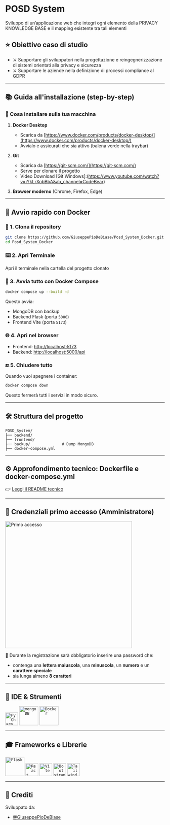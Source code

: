 # POSD System

Sviluppo di un’applicazione web che integri ogni elemento della PRIVACY KNOWLEDGE BASE e il mapping esistente tra tali elementi

## ⭐ Obiettivo caso di studio

- ⚔️ Supportare gli sviluppatori nella progettazione e reingegnerizzazione di sistemi orientati alla privacy e sicurezza
- ⚔️ Supportare le aziende nella definizione di processi compliance al GDPR

---

## 📚 Guida all'installazione (step-by-step)

### 🔧 Cosa installare sulla tua macchina

1. **Docker Desktop**
   - Scarica da [https://www.docker.com/products/docker-desktop/](https://www.docker.com/products/docker-desktop/)
   - Avvialo e assicurati che sia attivo (balena verde nella traybar)

2. **Git**
   - Scarica da [https://git-scm.com/](https://git-scm.com/)
   - Serve per clonare il progetto
   - Video Download [Git Windows]:(https://www.youtube.com/watch?v=iYkLrXobBbA&ab_channel=CodeBear)

3. **Browser moderno** (Chrome, Firefox, Edge)

---

## 🚀 Avvio rapido con Docker

### 🧬 1. Clona il repository
```bash
git clone https://github.com/GiuseppePioDeBiase/Posd_System_Docker.git
cd Posd_System_Docker
```

### ⌨️ 2. Apri Terminale
Apri il terminale nella cartella del progetto clonato

### 🐳 3. Avvia tutto con Docker Compose
```bash
docker compose up --build -d
```

Questo avvia:
- MongoDB con backup 
- Backend Flask (porta `5000`)
- Frontend Vite (porta `5173`)

### 🌐 4. Apri nel browser
- Frontend: [http://localhost:5173](http://localhost:5173)
- Backend: [http://localhost:5000/api](http://localhost:5000/api)

### 🔚 5. Chiudere tutto
Quando vuoi spegnere i container:
```bash
docker compose down
```
Questo fermerà tutti i servizi in modo sicuro.

---

## 🛠️ Struttura del progetto
```
POSD_System/
├── backend/
├── frontend/
├── backup/              # Dump MongoDB
├── docker-compose.yml
```

---

## ⚙️ Approfondimento tecnico: Dockerfile e docker-compose.yml

👉 [Leggi il README tecnico](docs/README_TECNICO.md)

---

## 👤 Credenziali primo accesso (Amministratore)
<img src="Primoaccesso.png" alt="Primo accesso" width="400px"/>

🔐 Durante la registrazione sarà obbligatorio inserire una password che:
- contenga una **lettera maiuscola**, una **minuscola**, un **numero** e un **carattere speciale**
- sia lunga almeno **8 caratteri**

---

## 🎨 IDE & Strumenti

<code><img alt="PyCharm" width="40px" src="https://upload.wikimedia.org/wikipedia/commons/thumb/1/1d/PyCharm_Icon.svg/1024px-PyCharm_Icon.svg.png"/></code>
<code><img alt="mongoDB" width="60px" src="https://upload.wikimedia.org/wikipedia/commons/thumb/9/93/MongoDB_Logo.svg/2560px-MongoDB_Logo.svg.png"/></code>
<code><img alt="Docker" width="60px" src="https://www.docker.com/wp-content/uploads/2022/03/vertical-logo-monochromatic.png"/></code>

---

## 🎓 Frameworks e Librerie

<code><img alt="Flask" width="60px" src="https://flask.palletsprojects.com/en/3.0.x/_images/flask-horizontal.png"/></code>
<code><img alt="React" width="40px" src="https://upload.wikimedia.org/wikipedia/commons/thumb/a/a7/React-icon.svg/2300px-React-icon.svg.png"/></code>
<code><img alt="Vite" width="40px" src="https://upload.wikimedia.org/wikipedia/commons/thumb/f/f1/Vitejs-logo.svg/2078px-Vitejs-logo.svg.png"/></code>
<code><img alt="Bootstrap" width="40px" src="https://upload.wikimedia.org/wikipedia/commons/thumb/b/b2/Bootstrap_logo.svg/512px-Bootstrap_logo.svg.png"/></code>
<code><img alt="Tailwind" width="40px" src="https://upload.wikimedia.org/wikipedia/commons/thumb/d/d5/Tailwind_CSS_Logo.svg/512px-Tailwind_CSS_Logo.svg.png?20230715030042"/></code>

---

## 💍 Crediti

Sviluppato da:

- [@GiuseppePioDeBiase](https://github.com/GiuseppePioDeBiase)

